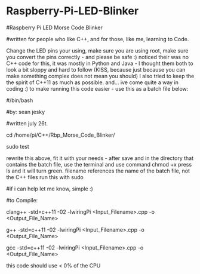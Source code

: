 # Raspberry-Pi-LED-Blinker

#Raspberry Pi LED Morse Code Blinker

#written for people who like C++, and for those, like me, learning to Code.

Change the LED pins your using, make sure you are using root, make sure you convert the pins
correctly - and please be safe :)
noticed their was no C++ code for this, it was mostly in Python and Java - 
I thought them both to look a bit sloppy and hard to follow 
(KISS, because just because you can make something complex does not mean you should)
I also tried to keep the the spirit of C++11 as much as possible. 
and... ive come quite a way in coding :)
to make running this code easier - use this as a batch file below:

#/bin/bash

#by: sean jesky

#written july 26t.

cd /home/pi/C++/Rbp_Morse_Code_Blinker/

sudo test


rewrite this above, fit it with your needs - after save and in the directory that contains the batch file,
use the terminal and use command chmod +x <filename>
press ls and it will turn green.
filename references the name of the batch file, not the C++ files
run this with sudo


#if i can help let me know, simple :) 

#to Compile:

clang++ -std=c++11 -02 -lwiringPi <Input_Filename>.cpp -o <Output_File_Name>

g++     -std=c++11 -02 -lwiringPi <Input_Filename>.cpp -o <Output_File_Name>

gcc     -std=c++11 -02 -lwiringPi <Input_Filename>.cpp -o <Output_File_Name>

this code should use < 0% of the CPU
